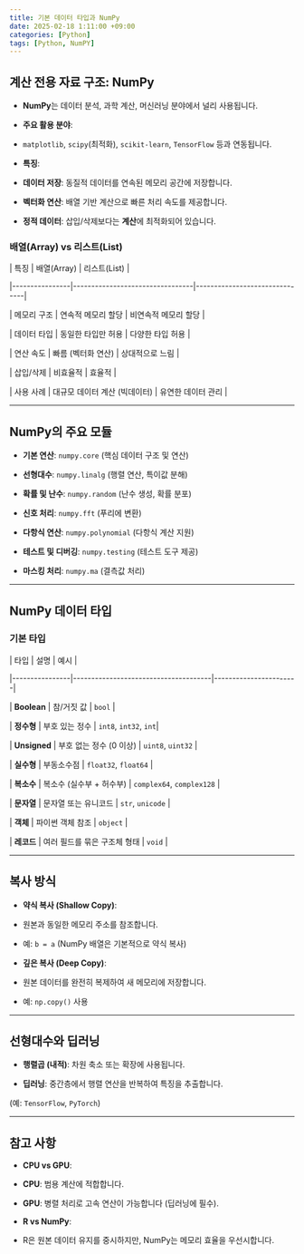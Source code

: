 ```yaml
---
title: 기본 데이터 타입과 NumPy
date: 2025-02-18 1:11:00 +09:00
categories: [Python]
tags: [Python, NumPY]
---
```


## 계산 전용 자료 구조: NumPy

- **NumPy**는 데이터 분석, 과학 계산, 머신러닝 분야에서 널리 사용됩니다.

- **주요 활용 분야**:

- `matplotlib`, `scipy`(최적화), `scikit-learn`, `TensorFlow` 등과 연동됩니다.

- **특징**:

- **데이터 저장**: 동질적 데이터를 연속된 메모리 공간에 저장합니다.

- **벡터화 연산**: 배열 기반 계산으로 빠른 처리 속도를 제공합니다.

- **정적 데이터**: 삽입/삭제보다는 **계산**에 최적화되어 있습니다.

### 배열(Array) vs 리스트(List)

| 특징           | 배열(Array)                     | 리스트(List)                   |

|----------------|---------------------------------|-------------------------------|

| 메모리 구조    | 연속적 메모리 할당              | 비연속적 메모리 할당          |

| 데이터 타입    | 동일한 타입만 허용              | 다양한 타입 허용              |

| 연산 속도      | 빠름 (벡터화 연산)              | 상대적으로 느림               |

| 삽입/삭제      | 비효율적                        | 효율적                        |

| 사용 사례      | 대규모 데이터 계산 (빅데이터)    | 유연한 데이터 관리             |

---

## NumPy의 주요 모듈

- **기본 연산**: `numpy.core` (핵심 데이터 구조 및 연산)

- **선형대수**: `numpy.linalg` (행렬 연산, 특이값 분해)

- **확률 및 난수**: `numpy.random` (난수 생성, 확률 분포)

- **신호 처리**: `numpy.fft` (푸리에 변환)

- **다항식 연산**: `numpy.polynomial` (다항식 계산 지원)

- **테스트 및 디버깅**: `numpy.testing` (테스트 도구 제공)

- **마스킹 처리**: `numpy.ma` (결측값 처리)

---

## NumPy 데이터 타입

### 기본 타입

| 타입           | 설명                                 | 예시                  |

|----------------|--------------------------------------|-----------------------|

| **Boolean**    | 참/거짓 값                          | `bool`                |

| **정수형**     | 부호 있는 정수                      | `int8`, `int32`, `int`|

| **Unsigned**   | 부호 없는 정수 (0 이상)             | `uint8`, `uint32`     |

| **실수형**     | 부동소수점                          | `float32`, `float64`  |

| **복소수**     | 복소수 (실수부 + 허수부)            | `complex64`, `complex128` |

| **문자열**     | 문자열 또는 유니코드                | `str`, `unicode`      |

| **객체**       | 파이썬 객체 참조                    | `object`              |

| **레코드**     | 여러 필드를 묶은 구조체 형태        | `void`                |

---

## 복사 방식

- **약식 복사 (Shallow Copy)**:

- 원본과 동일한 메모리 주소를 참조합니다.

- 예: `b = a` (NumPy 배열은 기본적으로 약식 복사)

- **깊은 복사 (Deep Copy)**:

- 원본 데이터를 완전히 복제하여 새 메모리에 저장합니다.

- 예: `np.copy()` 사용

---

## 선형대수와 딥러닝

- **행렬곱 (내적)**: 차원 축소 또는 확장에 사용됩니다.

- **딥러닝**: 중간층에서 행렬 연산을 반복하여 특징을 추출합니다.

(예: `TensorFlow`, `PyTorch`)

---

## 참고 사항

- **CPU vs GPU**:

- **CPU**: 범용 계산에 적합합니다.

- **GPU**: 병렬 처리로 고속 연산이 가능합니다 (딥러닝에 필수).

- **R vs NumPy**:

- R은 원본 데이터 유지를 중시하지만, NumPy는 메모리 효율을 우선시합니다.

```
